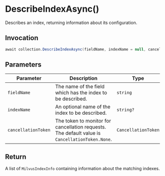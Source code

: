 # DescribeIndexAsync()

Describes an index, returning information about its configuration.

## Invocation

```c#
await collection.DescribeIndexAsync(fieldName, indexName = null, cancellationToken = default);
```

## Parameters

| Parameter           | Description                                                                                                   | Type                            | Required |
| ------------------- | ------------------------------------------------------------------------------------------------------------- | ------------------------------- | -------- |
| `fieldName`         | The name of the field which has the index to be described.                                                    | `string`                        | True     |
| `indexName`         | An optional name of the index to be described.                                                                | `string?`                       | False    |
| `cancellationToken` | The token to monitor for cancellation requests. The default value is `CancellationToken.None`.                | `CancellationToken`             | False    |

## Return

A list of `MilvusIndexInfo` containing information about the matching indexes.
